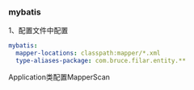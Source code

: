 ### mybatis

1、配置文件中配置
```yaml
mybatis:
  mapper-locations: classpath:mapper/*.xml
  type-aliases-package: com.bruce.filar.entity.**
```
Application类配置MapperScan
